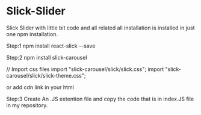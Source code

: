 # Slick-Slider
Slick Slider with little bit code and all related all installation is installed in just one npm installation.

Step:1
npm install react-slick --save

Step:2
npm install slick-carousel
 
// Import css files
import "slick-carousel/slick/slick.css";
import "slick-carousel/slick/slick-theme.css";

or add cdn link in your html
<link rel="stylesheet" type="text/css" charset="UTF-8" href="https://cdnjs.cloudflare.com/ajax/libs/slick-carousel/1.6.0/slick.min.css" />
<link rel="stylesheet" type="text/css" href="https://cdnjs.cloudflare.com/ajax/libs/slick-carousel/1.6.0/slick-theme.min.css" />


Step:3
Create An .JS extention file and copy the code that is in index.JS file in my repository.
